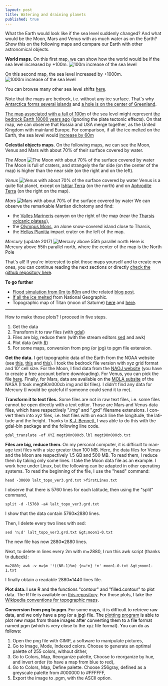 ```yaml
---
layout: post
title: Watering and draining planets
published: true
---
```

What the Earth would look like if the sea level suddenly changed? 
And what would be the Moon, Mars and Venus with as much water as on the Earth?
Show this on the following maps and compare our Earth with other 
astronomical objects.

<strong>World maps.</strong> On this first map, we can show how the
world would be if the sea level increased by +100m.
![100m increase of the sea level]({{site.baseurl}}/images/2014-1-11-Topography/world100.png) 


On this second map, the sea level increased by +1000m.
![1000m increase of the sea level]({{site.baseurl}}/images/2014-1-11-Topography/world1000.png) 

You can browse many other sea level shifts <a href="https://github.com/ahstat/topography/tree/master/outputs/world/outputs1920">here</a>.

Note that the maps are bedrock, i.e. without any ice surface. That's why
<a href="http://nsidc.org/data/atlas/news/bedrock_elevation.html" target="_blank">Antarctica forms several islands</a> 
and 
<a title="Greenland ice sheet and bedrock" href="http://en.wikipedia.org/wiki/Greenland_ice_sheet" target="_blank">a hole is on the center of Greenland</a>.

[The map associated with a fall of 100m]({{site.baseurl}}/images/2014-1-11-Topography/world-100.png) 
of the sea level might represent <a title="Post glacial sea level rise" href="http://commons.wikimedia.org/wiki/File:Post-Glacial_Sea_Level.png" target="_blank">the bedrock Earth 18000 years ago</a> (ignoring the plate tectonic effects). On that map, we can observe that Russia and USA merge together, as the United Kingdom with mainland Europe.
For comparison, if all the ice melted on the Earth, the sea level would 
[increase by 60m]({{site.baseurl}}/images/2014-1-11-Topography/world60.png) 

<strong>Celestial objects maps.</strong> On the following maps, we can see the Moon, 
Venus and Mars with about 70% of their surface covered by water.

*The Moon*
![The Moon with about 70% of the surface covered by water]({{site.baseurl}}/images/2014-1-11-Topography/moon305.png) 
The Moon is full of craters, and strangely the far side (on the center of the map)
is higher than the near side (on the right and on the left).

*Venus*
![Venus with about 70% of the surface covered by water]({{site.baseurl}}/images/2014-1-11-Topography/venus965.png) 
Venus is a quite flat planet, except on <a title="Ishtar Terra wiki page" href="http://en.wikipedia.org/wiki/Ishtar_Terra" target="_blank">Ishtar Terra</a> (on the north) and on <a title=" Aphrodite Terra wiki page" href="http://en.wikipedia.org/wiki/Aphrodite_Terra" target="_blank">Aphrodite Terra</a> (on the right on the map).

*Mars*
![Mars with about 70% of the surface covered by water]({{site.baseurl}}/images/2014-1-11-Topography/mars1436.png) 
We can observe the remarkable Martian dichotomy and find:
<ul>
	<li>the <a title="Valles Marineris wiki page" href="http://en.wikipedia.org/wiki/Valles_Marineris" target="_blank">Valles Marineris</a> canyon on the right of the map (near the <a title="Tharsis volcanic plateau wiki page" href="http://en.wikipedia.org/wiki/Tharsis" target="_blank">Tharsis volcanic plateau</a>),</li>
	<li>the <a title="Olympus Mons wiki page" href="http://en.wikipedia.org/wiki/Olympus_Mons" target="_blank">Olympus Mons</a>, an alone snow-covered island close to Tharsis,</li>
	<li>the <a title="Hellas Planitia wiki page" href="http://en.wikipedia.org/wiki/Hellas_Planitia" target="_blank">Hellas Planitia</a> impact crater on the left of the map.</li>
</ul>

*Mercury* (update 2017)
![Mercury above 55th parallel north]({{site.baseurl}}/images/2014-1-11-Topography/mercury_polar55N4656.8625.png) 
Here is Mercury above 55th parallel north, where the center of the map is the North Pole 

That's all! If you're interested to plot those maps yourself and to create new ones, you can continue reading the next sections or directly <a title="Topography github rep" href="https://github.com/ahstat/topography" target="_blank">check the github repository here</a>.

**To go further**
<ul>
	<li><a title="Flood simulation" href="http://flood.firetree.net/" target="_blank">Flood simulation from 0m to 60m</a> and the related <a title="Flood simulation blog post" href="http://blog.firetree.net/2006/05/18/more-about-flood-maps/" target="_blank">blog post</a>.</li>
	<li><a title="If all the ice melted" href="http://ngm.nationalgeographic.com/2013/09/rising-seas/if-ice-melted-map" target="_blank">If all the ice melted</a> from National Geographic.</li>
	<li>Topographic map of Titan (moon of Saturne) <a title="Hypsometry of Titan" href="http://www.sciencedirect.com/science/article/pii/S0019103510003817" target="_blank">here</a> and <a title="Topographic map of Titan" href="http://www.jpl.nasa.gov/news/news.php?release=2013-161" target="_blank">here</a>.</li>
</ul>

<hr />

How to make those plots? I proceed in five steps.
<ol>
	<li>Get the data</li>
	<li>Transform it to raw files (with <a title="Official GDAL page" href="http://www.gdal.org/" target="_blank">gdal</a>)</li>
	<li>Files are big, reduce them (with the stream editors <a title="Official sed page" href="http://www.gnu.org/software/sed/" target="_blank">sed</a> and awk)</li>
	<li>Plot data (with <a title="Official R page" href="http://www.r-project.org/" target="_blank">R</a>)</li>
	<li>For some maps, conversion from png (or jpg) to pgm file extension.</li>
</ol>
<p lang="en"><strong>Get the data.</strong> I get topographic data of the Earth from the NOAA website (see <a title="Main page to download datafiles" href="http://www.ngdc.noaa.gov/mgg/global/global.html" target="_blank">this</a>, <a title="Page to dowload lower resolution topographic maps" href="http://www.ngdc.noaa.gov/mgg/gdas/gd_designagrid.html" target="_blank">this</a> and <a title="Page to dowload custom grids using the mouse" href="http://maps.ngdc.noaa.gov/viewers/wcs-client/" target="_blank">this</a>). I took the bedrock file version with xyz grid format and 10' cell size. For the Moon, I find data from the <a title="Get Moon data" href="http://www.miz.nao.ac.jp/rise-pub/en/content/pub-data/topo_grid" target="_blank">NAOJ website</a> (you have to create a free account before downloading). For Venus, you can pick the file <a title="Get Venus data" href="http://math.univ-lyon1.fr/homes-www/huet/documents/2-topography/Magellan_GTDR.grd.bz2" target="_blank">here</a>. Finally, for Mars, data are available on the <a title="Get Mars data" href="http://pds-geosciences.wustl.edu/missions/mgs/megdr.html" target="_blank">MOLA subsite</a> of the NASA (I took megt90n000cb img and lbl files). I didn't find any data for Mercury (I would be grateful if someone could send it to me).</p>
<p lang="en"><strong>Transform it to text files.</strong> Some files are not in raw text files, i.e. some files cannot be open directly with a text editor. Those are Mars and Venus data files, which have respectively ".img" and ".grd" filename extensions. I convert them into xyz files, i.e. text files with on each line the longitude, the latitude and the height. Thanks to <a title="Post asking how to convert img to xyz files" href="http://geoweb.rsl.wustl.edu/community/index.php?/topic/236-opening-img-binary-files-bis/" target="_blank">K.J. Bennett</a>, I was able to do this with the gdal-bin package and the following line code.</p>

```
gdal_translate -of XYZ megt90n000cb.lbl megt90n000cb.txt
```
<p lang="en"><strong>Files are big, reduce them. </strong>On my personal computer, it is difficult to manage text files with a size greater than 100 MB. Here, the data files for Venus and the Moon are respectively 1.5 GB and 500 MB. To read them, I reduce them by taking only some lines. I take the Moon data file as an example. I work here under Linux, but the following can be adapted in other operating systems. To read the beginning of the file, I use the "head" command:</p>

```
head -30000 lalt_topo_ver3.grd.txt >firstLines.txt
```

I observe that there is 5760 lines for each latitude, then using the "split" command,

```
split -d -l5760 -a4 lalt_topo_ver3.grd.txt
```

I show that the data contain 5760<b>×</b>2880 lines.
<p lang="en">Then, I delete every two lines with sed:</p>

```
sed 'n;d' lalt_topo_ver3.grd.txt &gt;moon1-0.txt
```

<p lang="en">The new file has now 2880<b>×</b>2880 lines.</p>
Next, to delete m lines every 2m with m=2880, I run this awk script (thanks to <a title="How to delete m lines every 2m" href="http://www.commentcamarche.net/forum/affich-27923467-suppression-de-m-lignes-modulo-2m-avec-sed" target="_blank">dubcek</a>):

```
m=2880; awk -v m=$m '!((NR-1)%m) {n=!n} !n' moon1-0.txt &gt;moon1-1.txt
```

<p lang="en">I finally obtain a readable 2880<b>×</b>1440 lines file.</p>
<p lang="en"><strong>Plot data. </strong><span style="color: #000000;">I use R and the functions "contour" and "filled.contour" to plot data. The R file is available on <a title="R plotting file" href="https://github.com/ahstat/topography" target="_blank">this repository</a>. For those plots, I take the <a title="Wikipedia conventions for topographic maps" href="http://en.wikipedia.org/wiki/Wikipedia:WikiProject_Maps/Conventions/Topographic_maps" target="_blank">Wikipedia conventions for topographic maps</a>.</span></p>

<p lang="en"><strong>Conversion from png to pgm. </strong><span style="color: #000000;">For some maps, it is difficult to retrieve raw data, and we only have a png (or a jpg) file. The <a title="R plotting file" href="https://github.com/ahstat/topography" target="_blank">plotting program</a> is able to plot new maps from those images after converting them to a file format named pgm (which is very close to the xyz file format). You can do as follows:
<ol>
	<li>Open the png file with GIMP, a software to manipulate pictures,</li>
	<li>Go to Image, Mode, Indexed colors. Choose to generate an optimal palette of 255 colors, without dither,</li>
	<li>Go to Colors, Map, Reorganize palette, Choose to reorganize by hue, and invert order (to have a map from blue to red),</li>
	<li>Go to Colors, Map, Define palette. Choose 256gray, defined as a greyscale palette from #000000 to #FFFFFF,</li>
	<li>Export the image to .pgm, with the ASCII option.</li>
</ol>